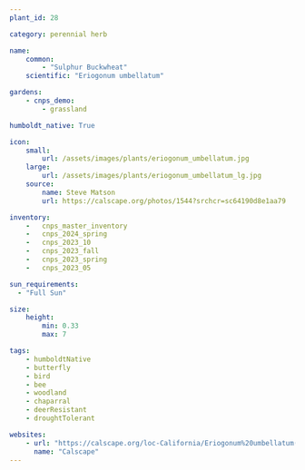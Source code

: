 ```yaml
---
plant_id: 28

category: perennial herb

name: 
    common: 
        - "Sulphur Buckwheat"  
    scientific: "Eriogonum umbellatum"   

gardens:
    - cnps_demo:
        - grassland

humboldt_native: True

icon: 
    small: 
        url: /assets/images/plants/eriogonum_umbellatum.jpg
    large: 
        url: /assets/images/plants/eriogonum_umbellatum_lg.jpg
    source: 
        name: Steve Matson 
        url: https://calscape.org/photos/1544?srchcr=sc64190d8e1aa79

inventory: 
    -   cnps_master_inventory
    -   cnps_2024_spring
    -   cnps_2023_10
    -   cnps_2023_fall
    -   cnps_2023_spring
    -   cnps_2023_05

sun_requirements:
  - "Full Sun"

size:
    height: 
        min: 0.33
        max: 7

tags: 
    - humboldtNative
    - butterfly
    - bird
    - bee
    - woodland
    - chaparral
    - deerResistant
    - droughtTolerant

websites: 
    - url: "https://calscape.org/loc-California/Eriogonum%20umbellatum(%20)"
      name: "Calscape"
---
```


